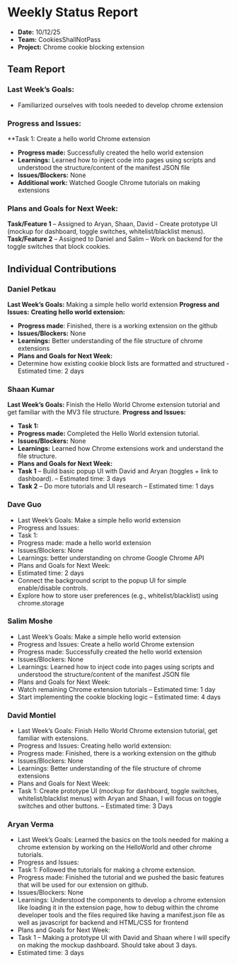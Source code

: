 # Weekly Status Report
- **Date:** 10/12/25
- **Team:** CookiesShallNotPass
- **Project:** Chrome cookie blocking extension

## Team Report
### Last Week’s Goals:
- Familiarized ourselves with tools needed to develop chrome extension
### Progress and Issues:
**Task 1: Create a hello world Chrome extension
- **Progress made:** Successfully created the hello world extension
- **Learnings:** Learned how to inject code into pages using scripts and understood the structure/content of the manifest JSON file
- **Issues/Blockers:** None
- **Additional work:** Watched Google Chrome tutorials on making extensions
### Plans and Goals for Next Week:
**Task/Feature 1** – Assigned to Aryan, Shaan, David - Create prototype UI (mockup for dashboard, toggle switches, whitelist/blacklist menus).
**Task/Feature 2** – Assigned to Daniel and Salim – Work on backend for the toggle switches that block cookies.

## Individual Contributions
### Daniel Petkau
**Last Week’s Goals:**
Making a simple hello world extension
**Progress and Issues:**
**Creating hello world extension:**
- **Progress made**: Finished, there is a working extension on the github
- **Issues/Blockers:** None
- **Learnings:** Better understanding of the file structure of chrome extensions
- **Plans and Goals for Next Week:**
- Determine how existing cookie block lists are formatted and structured - Estimated time: 2 days

### Shaan Kumar
**Last Week’s Goals:**
Finish the Hello World Chrome extension tutorial and get familiar with the MV3 file structure. 
**Progress and Issues:**
- **Task 1:**
- **Progress made:** Completed the Hello World extension tutorial.
- **Issues/Blockers:** None
- **Learnings:** Learned how Chrome extensions work and understand the file structure. 
- **Plans and Goals for Next Week:**
- **Task 1** – Build basic popup UI with David and Aryan (toggles + link to dashboard). – Estimated time: 3 days
- **Task 2** – Do more tutorials and UI research – Estimated time: 1 days

### Dave Guo
- Last Week’s Goals:
Make a simple hello world  extension 
- Progress and Issues:
- Task 1:
- Progress made: made a hello world extension 
- Issues/Blockers: None
- Learnings: better understanding on chrome Google  Chrome API 
- Plans and Goals for Next Week:
-  Estimated time: 2 days
- Connect the background script to the popup UI for simple enable/disable controls.
- Explore how to store user preferences (e.g., whitelist/blacklist) using chrome.storage

### Salim Moshe
- Last Week’s Goals:
Make a simple hello world  extension 
- Progress and Issues:
Create a hello world Chrome extension
- Progress made: Successfully created the hello world extension
- Issues/Blockers: None
- Learnings: Learned how to inject code into pages using scripts and understood the structure/content of the manifest JSON file
- Plans and Goals for Next Week:
- Watch remaining Chrome extension tutorials – Estimated time: 1 day
- Start implementing the cookie blocking logic – Estimated time: 4 days

### David Montiel
- Last Week’s Goals:
Finish Hello World Chrome extension tutorial, get familiar with extensions. 
- Progress and Issues:
Creating hello world extension: 
- Progress made: Finished, there is a working extension on the github
- Issues/Blockers: None
- Learnings: Better understanding of the file structure of chrome extensions
- Plans and Goals for Next Week:
- Task 1:  Create prototype UI (mockup for dashboard, toggle switches, whitelist/blacklist menus) with Aryan and Shaan, I will focus on toggle switches and other buttons. – Estimated time: 3 Days

### Aryan Verma
- Last Week’s Goals:
Learned the basics on the tools needed for making a chrome extension by working on the HelloWorld and other chrome tutorials. 
- Progress and Issues:
- Task 1: Followed the tutorials for making a chrome extension.
- Progress made: Finished the tutorial and we pushed the basic features that will be used for our extension on github.
- Issues/Blockers: None
- Learnings: Understood the components to develop a chrome extension like loading it in the extension page, how to debug within the chrome developer tools and the files required like having a manifest.json file as well as javascript for backend and HTML/CSS for frontend
- Plans and Goals for Next Week:
- Task 1 – Making a prototype UI with David and Shaan where I will specify on making the mockup dashboard. Should take about 3 days.
- Estimated time: 3 days







